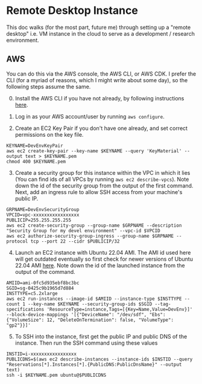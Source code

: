 # Remote Desktop Instance

This doc walks (for the most part, future me) through setting up a "remote desktop" i.e. VM instance in the cloud to serve as a development / research environment.

## AWS

You can do this via the AWS console, the AWS CLI, or AWS CDK. I prefer the CLI (for a myriad of reasons, which I might write about some day), so the following steps assume the same.

0. Install the AWS CLI if you have not already, by following instructions [here](https://docs.aws.amazon.com/cli/latest/userguide/getting-started-install.html).

1. Log in as your AWS account/user by running `aws configure`.

2. Create an EC2 Key Pair if you don't have one already, and set correct permissions on the key file.
```
KEYNAME=DevEnvKeyPair
aws ec2 create-key-pair --key-name $KEYNAME --query 'KeyMaterial' --output text > $KEYNAME.pem
chmod 400 $KEYNAME.pem
```

3. Create a security group for this instance within the VPC in which it lies (You can find ids of all VPCs by running `aws ec2 describe-vpcs`). Note down the id of the security group from the output of the first command. Next, add an ingress rule to allow SSH access from your machine's public IP.
```
GRPNAME=DevEnvSecurityGroup
VPCID=vpc-xxxxxxxxxxxxxxxxx
PUBLICIP=255.255.255.255
aws ec2 create-security-group --group-name $GRPNAME --description "Security Group for my devel environment" --vpc-id $VPCID
aws ec2 authorize-security-group-ingress --group-name $GRPNAME --protocol tcp --port 22 --cidr $PUBLICIP/32
```

4. Launch an EC2 instance with Ubuntu 22.04 AMI. The AMI id used here will get outdated eventually so first check for newer versions of Ubuntu 22.04 AMI [here](https://cloud-images.ubuntu.com/locator/ec2/). Note down the id of the launched instance from the output of the command.
```
AMIID=ami-0fc5d935ebf8bc3bc
SGID=sg-0425c9b1965d7d884
INSTTYPE=c5.2xlarge
aws ec2 run-instances --image-id $AMIID --instance-type $INSTTYPE --count 1 --key-name $KEYNAME --security-group-ids $SGID --tag-specifications 'ResourceType=instance,Tags=[{Key=Name,Value=DevEnv}]' --block-device-mappings '[{"DeviceName": "/dev/sdf", "Ebs": {"VolumeSize": 12, "DeleteOnTermination": false, "VolumeType": "gp2"}}]'
```

5. To SSH into the instance, first get the public IP and public DNS of the instance. Then run the SSH command using these values 
```
INSTID=i-xxxxxxxxxxxxxxxxx
PUBLICDNS=$(aws ec2 describe-instances --instance-ids $INSTID --query "Reservations[*].Instances[*].{PublicDNS:PublicDnsName}" --output text)
ssh -i $KEYNAME.pem ubuntu@$PUBLICDNS
```
